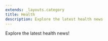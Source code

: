```yaml
---
extends: _layouts.category
title: Health
description: Explore the latest health news
---
```


Explore the latest health news!
